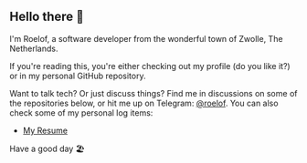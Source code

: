 ## Hello there 👋

I'm Roelof, a software developer from the wonderful town of Zwolle, The Netherlands.

If you're reading this, you're either checking out my profile (do you like it?) or in my
personal GitHub repository.

Want to talk tech? Or just discuss things? Find me in discussions on some of the repositories below,
or hit me up on Telegram: [@roelof](https://t.me/roelof). You can also check some of my personal
log items:

- [My Resume](https://github.com/roelofr/curriculum-vitae)

Have a good day 🏖
